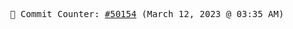 <p align="center">
    <samp>
        📮 Commit Counter: <a href="https://github.com/Javascript-void0/Javascript-void0/commits/main">#50154</a> (March 12, 2023 @ 03:35 AM)
    </samp>
</p>
